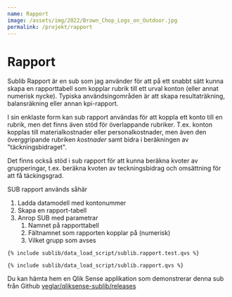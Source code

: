 ```yaml
---
name: Rapport
image: /assets/img/2022/Brown_Chop_Logs_on_Outdoor.jpg
permalink: /projekt/rapport
---
```


# <a class="qicon-data-load"/> Rapport
Sublib Rapport är en sub som jag använder för att på ett snabbt sätt kunna skapa en rapporttabell som kopplar rubrik till ett urval konton (eller annat numerisk nycke). Typiska användsingområden är att skapa resultaträkning, balansräkning eller annan kpi-rapport.

I sin enklaste form kan sub rapport användas för att koppla ett konto till en rubrik, men det finns även stöd för överlappande rubriker. T.ex. konton kopplas till materialkostnader eller personalkostnader, men även den överggripande rubriken  _kostnader_ samt bidra i beräkningen av "täckningsbidraget".

Det finns också stöd i sub rapport för att kunna beräkna kvoter av grupperingar, t.ex. beräkna kvoten av teckningsbidrag och omsättning för att få täckingsgrad.

SUB rapport används såhär
1. Ladda datamodell med kontonummer 
2. Skapa en rapport-tabell
3. Anrop SUB med parametrar
    1. Namnet på rapporttabell
    2. Fältnamnet som rapporten kopplar på (numerisk)
    3. Vilket grupp som avses

```qvs
{% include sublib/data_load_script/sublib.rapport.test.qvs %}
```

```qvs
{% include sublib/data_load_script/sublib.rapport.qvs %}
```
Du kan hämta hem en Qlik Sense applikation som demonstrerar denna sub från Github [veglar/qliksense-sublib/releases](https://github.com/veglar/qliksense-sublib/releases)